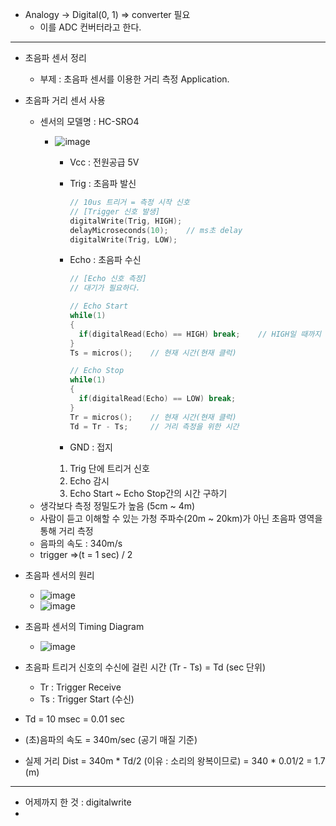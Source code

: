 - Analogy -> Digital(0, 1) => converter 필요
  - 이를 ADC 컨버터라고 한다.

-------------------------------------------
- 초음파 센서 정리
  - 부제 : 초음파 센서를 이용한 거리 측정 Application.

- 초음파 거리 센서 사용
  - 센서의 모델명 : HC-SRO4
    - ![image](https://user-images.githubusercontent.com/49339278/139357583-fae03097-c621-4485-a19e-0823602aac6d.png)
      - Vcc : 전원공급 5V
      - Trig : 초음파 발신
        ```c
        // 10us 트리거 = 측정 시작 신호
        // [Trigger 신호 발생]
        digitalWrite(Trig, HIGH);
        delayMicroseconds(10);    // ms초 delay
        digitalWrite(Trig, LOW);  
        ```
        
      - Echo : 초음파 수신
        ```c
        // [Echo 신호 측정]
        // 대기가 필요하다.
        
        // Echo Start
        while(1)
        {
          if(digitalRead(Echo) == HIGH) break;    // HIGH일 때까지 무한루프
        }
        Ts = micros();    // 현재 시간(현재 클럭)
        
        // Echo Stop
        while(1)
        {
          if(digitalRead(Echo) == LOW) break;
        }
        Tr = micros();    // 현재 시간(현재 클럭)
        Td = Tr - Ts;     // 거리 측정을 위한 시간
        ```
        
      - GND : 접지
      
      1. Trig 단에 트리거 신호
      2. Echo 감시
      3. Echo Start ~ Echo Stop간의 시간 구하기
  - 생각보다 측정 정밀도가 높음 (5cm ~ 4m)
  - 사람이 듣고 이해할 수 있는 가청 주파수(20m ~ 20km)가 아닌 초음파 영역을 통해 거리 측정
  - 음파의 속도 : 340m/s
  - trigger =>(t = 1 sec) / 2

- 초음파 센서의 원리
  - ![image](https://user-images.githubusercontent.com/49339278/139355509-8c31bb41-82bf-4a94-8f44-453ba159f1c6.png)
  - ![image](https://user-images.githubusercontent.com/49339278/139355585-6dd8af94-75ff-40bf-a627-fde70203867b.png)

- 초음파 센서의 Timing Diagram
  - ![image](https://user-images.githubusercontent.com/49339278/139360233-ea6b8680-05f2-4cce-aac2-9358b1d855a3.png)


- 초음파 트리거 신호의 수신에 걸린 시간 (Tr - Ts) = Td (sec 단위)
  - Tr : Trigger Receive
  - Ts : Trigger Start (수신)

- Td = 10 msec = 0.01 sec
- (초)음파의 속도 = 340m/sec (공기 매질 기준)
- 실제 거리 Dist = 340m * Td/2 (이유 : 소리의 왕복이므로) 
                 = 340 * 0.01/2 = 1.7 (m) 
                 
                 
---------------------------------------------

- 어제까지 한 것 : digitalwrite
- 
